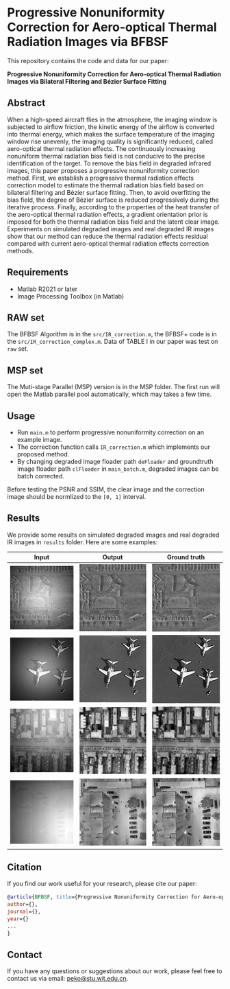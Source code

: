 # Progressive Nonuniformity Correction for Aero-optical Thermal Radiation Images via BFBSF

This repository contains the code and data for our paper: 

**Progressive Nonuniformity Correction for Aero-optical Thermal Radiation Images via Bilateral Filtering and Bézier Surface Fitting**

## Abstract
When a high-speed aircraft flies in the atmosphere, the imaging window is subjected to airflow friction, the kinetic energy of the airflow is converted into thermal energy, which makes the surface temperature of the imaging window rise unevenly, the imaging quality is significantly reduced, called aero-optical thermal radiation effects. The continuously increasing nonuniform thermal radiation bias field is not conducive to the precise identification of the target. To remove the bias field in degraded infrared images, this paper proposes a progressive nonuniformity correction method. First, we establish a progressive thermal radiation effects correction model to estimate the thermal radiation bias field based on bilateral filtering and Bézier surface fitting. Then, to avoid overfitting the bias field, the degree of Bézier surface is reduced progressively during the iterative process. Finally, according to the properties of the heat transfer of the aero-optical thermal radiation effects, a gradient orientation prior is imposed for both the thermal radiation bias field and the latent clear image. Experiments on simulated degraded images and real degraded IR images show that our method can reduce the thermal radiation effects residual compared with current aero-optical thermal radiation effects correction methods.


## Requirements
- Matlab R2021 or later
- Image Processing Toolbox (in Matlab)

## RAW set
The BFBSF Algorithm is in the `src/IR_correction.m`, the BFBSF+ code is in the `src/IR_correction_complex.m`. Data of TABLE I in our paper was test on `raw` set.

## MSP set
The Muti-stage Parallel (MSP) version is in the MSP folder. The first run will open the Matlab parallel pool automatically, which may takes a few time.


## Usage
- Run `main.m` to perform progressive nonuniformity correction on an example image.
- The correction function calls `IR_correction.m` which implements our proposed method.
- By changing degraded image floader path `deFloader` and groundtruth image floader path `clFloader` in `main_batch.m`, degraded images can be batch corrected.

Before testing the PSNR and SSIM, the clear image and the correction image should be normlized to the `[0, 1]` interval.

## Results
We provide some results on simulated degraded images and real degraded IR images in `results` folder. Here are some examples:

| Input | Output | Ground truth |
| ----- | ------ | ------ |
| ![input1](raw/images/degraded/0001.bmp) | ![output1](raw/src/result/BFBSF/0001.bmp) | ![GT1](raw/images/clear/0001.bmp) |
| ![input2](raw/images/degraded/0003.jpg) | ![output2](raw/src/result/BFBSF/0003.jpg) | ![GT2](raw/images/clear/0003.jpg) |
| ![input3](raw/images/degraded/0008.png) | ![output3](raw/src/result/BFBSF/0008.png) | ![GT3](raw/images/clear/0008.png) |
| ![input4](raw/images/degraded/0009.jpg) | ![output4](raw/src/result/BFBSF/0009.jpg) | ![GT4](raw/images/clear/0009.jpg) |

## Citation
If you find our work useful for your research, please cite our paper:

```bib
@article{BFBSF, title={Progressive Nonuniformity Correction for Aero-optical Thermal Radiation Images via Bilateral Filtering and Bézier Surface Fitting}, 
author={},
journal={}, 
year={}
...
}
```

## Contact
If you have any questions or suggestions about our work, please feel free to contact us via email: peko@stu.wit.edu.cn.
